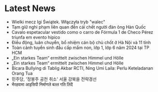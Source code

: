 # Latest News
-  Wielki mecz Igi Świątek. Włączyła tryb "walec"
-  Tạm giữ nghi phạm liên quan đến cái chết người đàn ông Hàn Quốc
-  Cavalo espetacular vestido como o carro de Fórmula 1 de Checo Pérez triunfa em evento hípico
-  Điều động, luân chuyển, bổ nhiệm cán bộ chủ chốt ở Hà Nội và 11 tỉnh
-  Toàn cảnh tuyển sinh đầu cấp mầm non, lớp 1, lớp 6 năm 2024 tại TP HCM
-  „Ein starkes Team“ ermittelt zwischen Himmel und Hölle
-  „Ein starkes Team“ ermittelt zwischen Himmel und Hölle
-  Bicara Bullying di Tablig Akbar RCTI, Ning Umi Laila: Perlu Keteladanan Orang Tua
-  민주당, '정봉주 공천 취소' 서울 강북을 전략경선
-  भैरहवामा आइसिपी निर्माणले बल्ल गति लिंदै
